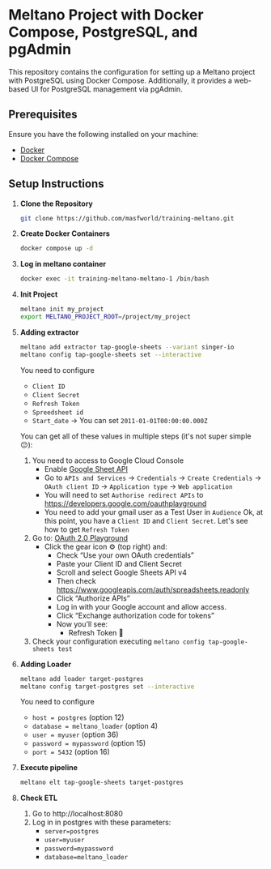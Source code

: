 # Meltano Project with Docker Compose, PostgreSQL, and pgAdmin

This repository contains the configuration for setting up a Meltano project with PostgreSQL using Docker Compose. Additionally, it provides a web-based UI for PostgreSQL management via pgAdmin.

## Prerequisites

Ensure you have the following installed on your machine:
- [Docker](https://docs.docker.com/get-docker/)
- [Docker Compose](https://docs.docker.com/compose/install/)

## Setup Instructions

1. **Clone the Repository**

   ```bash
   git clone https://github.com/masfworld/training-meltano.git
   ```

2. **Create Docker Containers**

   ```bash
   docker compose up -d
   ```

3. **Log in meltano container**
   ```bash
   docker exec -it training-meltano-meltano-1 /bin/bash
   ```
4. **Init Project**
   ```bash
   meltano init my_project
   export MELTANO_PROJECT_ROOT=/project/my_project
   ```
5. **Adding extractor**
   ```bash
   meltano add extractor tap-google-sheets --variant singer-io
   meltano config tap-google-sheets set --interactive
   ```
   You need to configure
   * `Client ID`
   * `Client Secret`
   * `Refresh Token`
   * `Spreedsheet id`
   * `Start_date` -> You can set `2011-01-01T00:00:00.000Z`

   You can get all of these values in multiple steps (it's not super simple 😔):
   1. You need to access to Google Cloud Console 
      - Enable [Google Sheet API](https://console.cloud.google.com/apis/library/sheets.googleapis.com)
      - Go to `APIs and Services` -> `Credentials` -> `Create Credentials` -> `OAuth client ID` -> `Application type` -> `Web application`
      - You will need to set `Authorise redirect APIs` to https://developers.google.com/oauthplayground 
      - You need to add your gmail user as a Test User in `Audience`
      Ok, at this point, you have a `Client ID` and `Client Secret`. Let's see how to get `Refresh Token`
   2. Go to: [OAuth 2.0 Playground](https://developers.google.com/oauthplayground )
	   - Click the gear icon ⚙️ (top right) and:
	      - Check “Use your own OAuth credentials”
	      - Paste your Client ID and Client Secret
	      - Scroll and select Google Sheets API v4
	      - Then check https://www.googleapis.com/auth/spreadsheets.readonly
	      - Click “Authorize APIs”
	      - Log in with your Google account and allow access.
	      - Click “Exchange authorization code for tokens”
	      - Now you’ll see:
	         - Refresh Token 🎉
   3. Check your configuration executing `meltano config tap-google-sheets test`

6. **Adding Loader**
   ```bash
   meltano add loader target-postgres
   meltano config target-postgres set --interactive
   ```
      You need to configure
   * `host = postgres` (option 12)
   * `database = meltano_loader` (option 4)
   * `user = myuser` (option 36)
   * `password = mypassword` (option 15)
   * `port = 5432` (option 16)

7. **Execute pipeline**
   ```bash
   meltano elt tap-google-sheets target-postgres
   ```
8. **Check ETL**
   1. Go to http://localhost:8080
   2. Log in in postgres with these parameters:
      - `server=postgres`
      - `user=myuser`
      -  `password=mypassword`
      - `database=meltano_loader`
